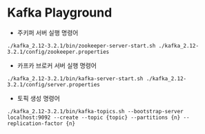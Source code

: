 # Kafka Playground
* 주키퍼 서버 실행 명령어
```shell
./kafka_2.12-3.2.1/bin/zookeeper-server-start.sh ./kafka_2.12-3.2.1/config/zookeeper.properties
```

* 카프카 브로커 서버 실행 명령어
```shell
./kafka_2.12-3.2.1/bin/kafka-server-start.sh ./kafka_2.12-3.2.1/config/server.properties
```

* 토픽 생성 명령어
```shell
./kafka_2.12-3.2.1/bin/kafka-topics.sh --bootstrap-server localhost:9092 --create --topic {topic} --partitions {n} --replication-factor {n}
```
